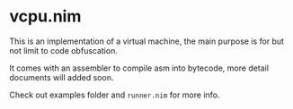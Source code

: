 # vcpu.nim
This is an implementation of a virtual machine, the main purpose is for but not limit to code obfuscation.

It comes with an assembler to compile asm into bytecode, more detail documents will added soon. 

Check out examples folder and `runner.nim` for more info.
